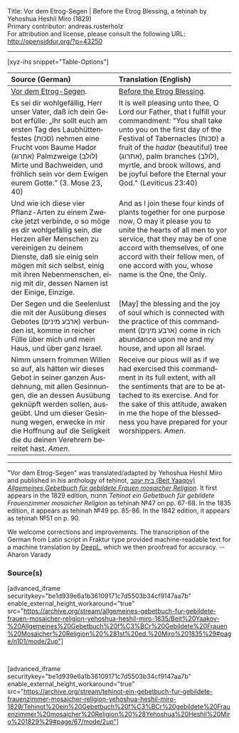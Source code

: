 <html>
<head></head>
<body>
Title: Vor dem Etrog-Segen | Before the Etrog Blessing, a teḥinah by Yehoshua Heshil Miro (1829)<br />
Primary contributor: andreas.rusterholz<br />
For attribution and license, please consult the following URL: <a href="http://opensiddur.org/?p=43250">http://opensiddur.org/?p=43250</a>
<p />
<hr />

[xyz-ihs snippet="Table-Options"]<table style="margin-left: auto; margin-right: auto;" class="draggable">
<thead><tr><th id="x" style="text-align: left;">Source (German)</th><th style="text-align: left;">Translation (English)</th></tr></thead>
<tbody>
<tr><td style="vertical-align:top;">
<div class="german" lang="de">
<u>Vor dem Etrog-Segen</u>.
</div></td>

<td style="vertical-align:top;">
<div class="english" lang="en">
<u>Before the Etrog Blessing</u>.
</div></td></tr>


<tr><td style="vertical-align:top;">
<div class="german" lang="de">
Es sei dir wohlgefällig, Herr unser Vater, daß ich dein Gebot erfülle: „Ihr sollt euch am ersten Tag des Laubhüttenfestes <span class="hebrew">(סכות)</span> nehmen eine Frucht vom Baume Hador <span class="hebrew">(אתרוג)</span> Palmzweige (לולב) Mirte und Bachweiden, und fröhlich sein vor dem Ewigen eurem Gotte.” <span class="citation">(3. Mose 23, 40)</span> 
</div></td>

<td style="vertical-align:top;">
<div class="english" lang="en">
It is well pleasing unto thee, O Lord our Father, that I fulfill your commandment: "You shall take unto you on the first day of the Festival of Tabernacles <span class="hebrew">(סכות)</span> a fruit of the <em>hadar</em> (beautiful) tree <span class="hebrew">(אתרוג)</span>, palm branches <span class="hebrew">(לולב)</span>, myrtle, and brook willows, and be joyful before the Eternal your God." <span class="citation">(Leviticus 23:40)</span> 
</div></td></tr>


<tr><td style="vertical-align:top;">
<div class="german" lang="de">
Und wie ich diese vier Pflanz-Arten zu einem Zwecke jetzt verbinde, o so möge es dir wohlgefällig sein, die Herzen aller Menschen zu vereinigen zu deinem Dienste, daß sie einig sein mögen mit sich selbst, einig mit ihren Nebenmenschen, einig mit dir, dessen Namen ist der Einige, Einzige. 
</div></td>

<td style="vertical-align:top;">
<div class="english" lang="en">
And as I join these four kinds of plants together for one purpose now, O may it please you to unite the hearts of all men to yor service, that they may be of one accord with themselves, of one accord with their fellow men, of one accord with you, whose name is the One, the Only. 
</div></td></tr>


<tr><td style="vertical-align:top;">
<div class="german" lang="de">
Der Segen und die Seelenlust die mit der Ausübung dieses Gebotes <span class="hebrew">(ארבע מינים)</span>  verbunden ist, komme in reicher Fülle über mich und mein Haus, und über ganz Israel. 
</div></td>

<td style="vertical-align:top;">
<div class="english" lang="en">
[May] the blessing and the joy of soul which is connected with the practice of this commandment <span class="hebrew">(ארבע מינים)</span> come in rich abundance upon me and my house, and upon all Israel. 
</div></td></tr>


<tr><td style="vertical-align:top;">
<div class="german" lang="de">
Nimm unsern frommen Willen so auf, als hätten wir dieses Gebot in seiner ganzen Ausdehnung, mit allen Gesinnungen, die an dessen Ausübung geknüpft werden sollen, ausgeübt. Und um dieser Gesinnung wegen, erwecke in mir die Hoffnung auf die Seligkeit die du deinen Verehrern bereitet hast. <em>Amen</em>.
</div></td>

<td style="vertical-align:top;">
<div class="english" lang="en">
Receive our pious will as if we had exercised this commandment in its full extent, with all the sentiments that are to be attached to its exercise. And for the sake of this attitude, awaken in me the hope of the blessedness you have prepared for your worshippers. <em>Amen</em>.
</div></td></tr>
</tbody></table>

<hr />

"Vor dem Etrog-Segen" was translated/adapted by Yehoshua Heshil Miro and published in his anthology of teḥinot, <a href="/?p=41365">בית יעקב (Beit Yaaqov) <em>Allgemeines Gebetbuch für gebildete Frauen mosaicher Religion</em></a>. It first appears in the 1829 edition, תחנות <em>Teḥinot ein Gebetbuch für gebildete Frauenzimmer mosaicher Religion</em> as teḥinah №47 on pp. 67-68. In the 1835 edition, it appears as teḥinah №49 pp. 85-86. In the 1842 edition, it appears as teḥinah №51 on p. 90.

We welcome corrections and improvements. The transcription of the German from Latin script in Fraktur type provided machine-readable text for a machine translation by <a href="https://www.deepl.com/en/translator">DeepL</a>, which we then proofread for accuracy. --Aharon Varady
 

<h3>Source(s)</h3>

[advanced_iframe securitykey="be1d939e6a1b36109171c7d5503b34cf9147aa7b" enable_external_height_workaround="true" src="https://archive.org/stream/allgemeines-gebetbuch-fur-gebildete-frauen-mosaicher-religion-yehoshua-heshil-miro-1835/Beit%20Yaakov-%20Allgemeines%20Gebetbuch%20f%C3%BCr%20Gebildete%20Frauen%20Mosaicher%20Religion%20%281st%20ed.%20Miro%201835%29#page/n101/mode/2up"]
 
&nbsp;

[advanced_iframe securitykey="be1d939e6a1b36109171c7d5503b34cf9147aa7b" enable_external_height_workaround="true" src="https://archive.org/stream/tehinot-ein-gebetbuch-fur-gebildete-frauenzimmer-mosaicher-religion-yehoshua-heshil-miro-1829/Tehinot%20ein%20Gebetbuch%20f%C3%BCr%20gebildete%20Frauenzimmer%20mosaicher%20Religion%20%28Yehoshua%20Heshil%20Miro%201829%29#page/67/mode/2up"]

&nbsp;
</body>
</html>